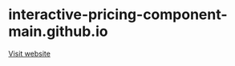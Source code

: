 # interactive-pricing-component-main.github.io



<a href="https://abhishek622.github.io/interactive-pricing-component-main.github.io/" target="_blank">Visit website</a>
